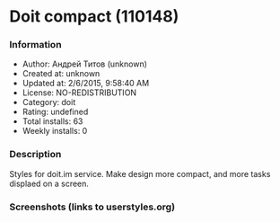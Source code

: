 # Doit compact (110148)

### Information
- Author: Андрей Титов (unknown)
- Created at: unknown
- Updated at: 2/6/2015, 9:58:40 AM
- License: NO-REDISTRIBUTION
- Category: doit
- Rating: undefined
- Total installs: 63
- Weekly installs: 0


### Description
Styles for doit.im service. Make design more compact, and more tasks displaed on a screen.


### Screenshots (links to userstyles.org)



